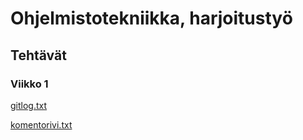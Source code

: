 # Ohjelmistotekniikka, harjoitustyö

## Tehtävät

### Viikko 1

[gitlog.txt](https://github.com/heinapaa/ot-harjoitustyo/blob/main/laskarit/viikko1/gitlog.txt)

[komentorivi.txt](https://github.com/heinapaa/ot-harjoitustyo/blob/main/laskarit/viikko1/komentorivi.txt)
